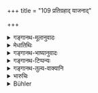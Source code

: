 +++
title = "109 प्रतिग्रहाद् याजनाद्"

+++

<details><summary>गङ्गानथ-मूलानुवादः</summary>

Among Receiving of Gifts, Sacrificing and Teaching, the Receiving of Gifts is the meanest, and the most reprehensible for the Brāhmaṇa, in respect of his life after death.—(109)
</details>

<details><summary>मेधातिथिः</summary>

आपदीषद्गर्हितयोर् याजनाध्यापनयोः संभवे न गर्हितप्रतिग्रहे वर्तितव्यम् इति श्लोकार्थः ॥ १०.१०९ ॥
</details>

<details><summary>गङ्गानथ-भाष्यानुवादः</summary>

The sense of the verse is that so long as the less reprehensible means of subsistence, in the shape of sacrificing and teaching, are available, the Brāhmaṇa should not have recourse to the receiving of Improper Gifts.—(109)
</details>

<details><summary>गङ्गानथ-टिप्पन्यः</summary>

This verse is quoted in *Aparārka* (p. 935).
</details>

<details><summary>गङ्गानथ-तुल्य-वाक्यानि</summary>

**(verses 10.109-111)  
**

*Vaśiṣṭha* (20.45-47).—‘Property received from outcasts, after forming
alliances with them, either by teaching the Veda or by marriage, must he relinquished. Let him not associate with such men. It is declared in the Veda that he who has associated with an outcast becomes pure by reciting the Saṃhitā of his Veda, proceeding in the northerly direction, and fasting. They quote also a verse to the effect that a sinner is liberated from guilt by tormenting his body, by austerities, and by reciting the Veda; be becomes free also by bestowing gifts.’

*Viṣṇu* (54.28).—‘Those Brāhmaṇas who have acquired property by base
acts become free from sin by relinquishing it and by reciting Veda-texts and practising austerities.’

*Āpastamba* (1.28, 11-12).—‘Enjoyments taken unrighteously one shall
give up; be shall say—“I and sin do not dwell together.” Clothing himself with a garment reaching from the navel down to the knee, bathing daily, morn, noon and evening, eating food which contains neither milk nor pungent condiments, nor salt, he shall not enter a house for twelve years. After that, he may be taken as purified.’

\[See 11.194.\]
</details>

<details><summary>भारुचिः</summary>

प्रकरणाद् असत्प्रतिग्रहनिन्दा । ईषद्गर्हितयाजनाध्यापनवृत्तिसंस्तुत्यर्था सामर्थ्यात् । एवं च सति ईषद्गर्हिते याजने ऽध्यापने वा सति वृत्त्यर्थे नासत्परिग्रहे प्रवर्तेत इत्य् अर्थात् विज्ञायते । इतरथा, आपत्कल्पविहितासत्प्रतिग्रहनिन्दा पूर्वशास्त्रविरोधिनी (?) प्रसज्येत । न चैतद् इष्टम् । अतस् तन्निन्दयेत्रवृत्तिस्तुतिर् विज्ञेया । सा च क्रमार्थेत्य् उक्तम् । अत्र कारणम् आह ॥ १०.१०९ ॥
</details>

<details><summary>Bühler</summary>

109	On (comparing) the acceptance (of gifts from low men), sacrificing (for them), and teaching (them), the acceptance of gifts is the meanest (of those acts) and (most) reprehensible for a Brahmana (on account of its results) in the next life.
</details>
